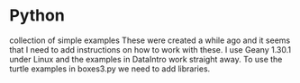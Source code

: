 # Python
collection of simple examples 
These were created a while ago and it seems that I need to add instructions on how to work with these.
I use Geany 1.30.1 under Linux and the examples in DataIntro work straight away. 
To use the turtle examples in boxes3.py we need to add libraries.

